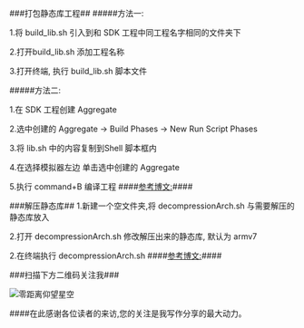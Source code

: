 ###打包静态库工程##
#####方法一:

1.将 build_lib.sh 引入到和 SDK 工程中同工程名字相同的文件夹下 

2.打开build_lib.sh 添加工程名称

3.打开终端, 执行 build_lib.sh 脚本文件

#####方法二:

1.在 SDK 工程创建 Aggregate 

2.选中创建的 Aggregate -> Build Phases -> New Run Script Phases 

3.将 lib.sh 中的内容复制到Shell 脚本框内

4.在选择模拟器左边 单击选中创建的 Aggregate

5.执行 command+B 编译工程
####[参考博文:](http://www.jianshu.com/p/69a9b6d9875e)####




###解压静态库##
1.新建一个空文件夹,将 decompressionArch.sh 与需要解压的静态库放入

2.打开 decompressionArch.sh 修改解压出来的静态库,
 默认为 armv7
 
2.在终端执行 decompressionArch.sh
####[参考博文:](http://www.jianshu.com/p/cc5c69332dc6)####



###扫描下方二维码关注我###

![零距离仰望星空](http://upload-images.jianshu.io/upload_images/1485695-3eca430266100927.png?imageMogr2/auto-orient/strip%7CimageView2/2/w/1240)

####在此感谢各位读者的来访,您的关注是我写作分享的最大动力。